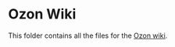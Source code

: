 # Ozon Wiki
This folder contains all the files for the [Ozon wiki](https://github.com/ozonos/ozonos.github.io/wiki).
